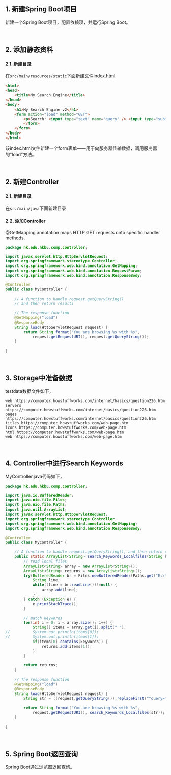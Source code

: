 ## 1. 新建Spring Boot项目

新建一个Spring Boot项目，配置依赖项，并运行Spring Boot。

<br />





## 2. 添加静态资料

#### 2.1. 新建目录

在`src/main/resources/static`下面新建文件index.html

```html
<html>
<head>
    <title>My Search Engine</title>
</head>
<body>
    <h1>My Search Engine v2</h1>
    <form action="load" method="GET">
        <p>Search: <input type="text" name="query" /> <input type="submit"/></p>
        </form>
    </form>
</body>
</html>
```

该index.html文件新建一个form表单——用于向服务器传输数据，调用服务器的"load"方法。





<br />

## 2. 新建Controller

#### 2.1. 新建目录

在`src/main/java`下面新建目录

#### 2.2. 添加Controller

@GetMapping annotation maps HTTP GET requests onto specific handler methods.

```java
package hk.edu.hkbu.comp.controller;

import javax.servlet.http.HttpServletRequest;
import org.springframework.stereotype.Controller;
import org.springframework.web.bind.annotation.GetMapping;
import org.springframework.web.bind.annotation.RequestParam;
import org.springframework.web.bind.annotation.ResponseBody;

@Controller
public class MyController {
    
    // A function to handle request.getQueryString()
    // and then return results
    
    // The response function
    @GetMapping("load")
    @ResponseBody
    String load(HttpServletRequest request) {
        return String.format("You are browsing %s with %s",
            request.getRequestURI(), request.getQueryString());
    }
    
}
```


<br />

## 3. Storage中准备数据
testdata数据文件如下，
```shell
web https://computer.howstuffworks.com/internet/basics/question226.htm
servers https://computer.howstuffworks.com/internet/basics/question226.htm
pages https://computer.howstuffworks.com/internet/basics/question226.htm
titles https://computer.howstuffworks.com/web-page.htm
icons https://computer.howstuffworks.com/web-page.htm
html https://computer.howstuffworks.com/web-page.htm
web https://computer.howstuffworks.com/web-page.htm
```

<br />

## 4. Controller中进行Search Keywords
MyController.java代码如下，

```java
package hk.edu.hkbu.comp.controller;

import java.io.BufferedReader;
import java.nio.file.Files;
import java.nio.file.Paths;
import java.util.ArrayList;
import javax.servlet.http.HttpServletRequest;
import org.springframework.stereotype.Controller;
import org.springframework.web.bind.annotation.GetMapping;
import org.springframework.web.bind.annotation.ResponseBody;

@Controller
public class MyController {
    
    // A function to handle request.getQueryString(), and then return results
    public static ArrayList<String> search_Keywords_Localfiles(String keywords){
        // read local files
        ArrayList<String> array = new ArrayList<String>();
        ArrayList<String> returns = new ArrayList<String>();
        try(BufferedReader br = Files.newBufferedReader(Paths.get("E:\\\\eclipse-workspace\\\\SearchEngine_v2\\\\src\\\\main\\\\resources\\\\storage\\\\testdata"))){
            String line;
            while((line = br.readLine())!=null) {
                array.add(line);
            }
        } catch (Exception e) {
            e.printStackTrace();
        }

        // match keywords
        for(int i = 0; i < array.size(); i++) {
            String[] items = array.get(i).split(" ");
//          System.out.println(items[0]);
//          System.out.println(items[1]);
            if(items[0].contains(keywords)) {
                returns.add(items[1]);
            }
        }
        
        return returns;
    }
    
    // The response function
    @GetMapping("load")
    @ResponseBody
    String load(HttpServletRequest request) {
        String str = ((request.getQueryString()).replaceFirst("^query=*", "")).replace("+"," "); 
        
        return String.format("You are browsing %s with %s",
            request.getRequestURI(), search_Keywords_Localfiles(str));
    }
    
}
```

<br />

## 5. Spring Boot返回查询

Spring Boot通过浏览器返回查询。










